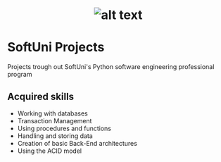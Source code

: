 # <p align="center"> ![alt text](https://github.com/Dimitrov-S-Dev-Python/SoftUni_Projects/blob/master/SoftUni-Logo.png) <p>
# SoftUni Projects
Projects trough out SoftUni's Python software engineering professional program
## Acquired skills
- Working with databases
- Transaction Management
- Using procedures and functions
- Handling and storing data
- Creation of basic Back-End architectures
- Using the ACID model